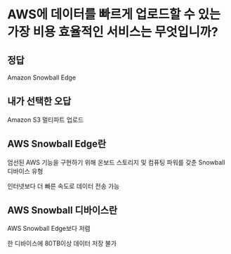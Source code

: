 # AWS에 데이터를 빠르게 업로드할 수 있는 가장 비용 효율적인 서비스는 무엇입니까?

## 정답
Amazon Snowball Edge

## 내가 선택한 오답
Amazon S3 멀티파트 업로드

## AWS Snowball Edge란
엄선된 AWS 기능을 구현하기 위해 온보드 스토리지 및 컴퓨팅 파워를 갖춘 Snowball 디바이스 유형

인터넷보다 더 빠른 속도로 데이터 전송 가능

## AWS Snowball 디바이스란
AWS Snowball Edge보다 저렴

한 디바이스에 80TB이상 데이터 저장 불가

